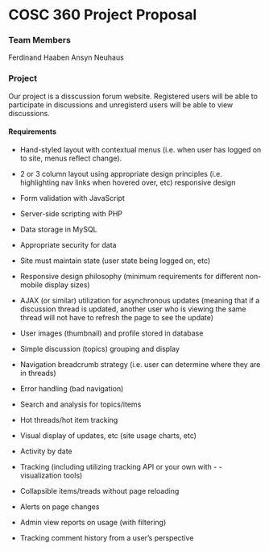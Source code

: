 # COSC 360 Project Proposal

### Team Members 
Ferdinand Haaben
Ansyn Neuhaus

### Project
Our project is a disscussion forum website. Registered users will be able to participate in discussions and unregisterd users will be able to view discussions.
#### Requirements
- Hand-styled layout with contextual menus (i.e. when user has logged on to site, menus reflect change).

- 2 or 3 column layout using appropriate design principles (i.e. highlighting nav links when hovered over, etc) responsive design

- Form validation with JavaScript

- Server-side scripting with PHP

- Data storage in MySQL

- Appropriate security for data

- Site must maintain state (user state being logged on, etc)

- Responsive design philosophy (minimum requirements for different non-mobile display sizes)

- AJAX (or similar) utilization for asynchronous updates (meaning that if a discussion thread is updated, another user who is viewing the same thread will not have to refresh the page to see the update)

- User images (thumbnail) and profile stored in database

- Simple discussion (topics) grouping and display

- Navigation breadcrumb strategy (i.e. user can determine where 
they are in threads)

- Error handling (bad navigation)

- Search and analysis for topics/items

- Hot threads/hot item tracking

- Visual display of updates, etc (site usage charts, etc)

- Activity by date

- Tracking (including utilizing tracking API or your own with - - visualization tools)

- Collapsible items/treads without page reloading

- Alerts on page changes

- Admin view reports on usage (with filtering)

- Tracking comment history from a user’s perspective





